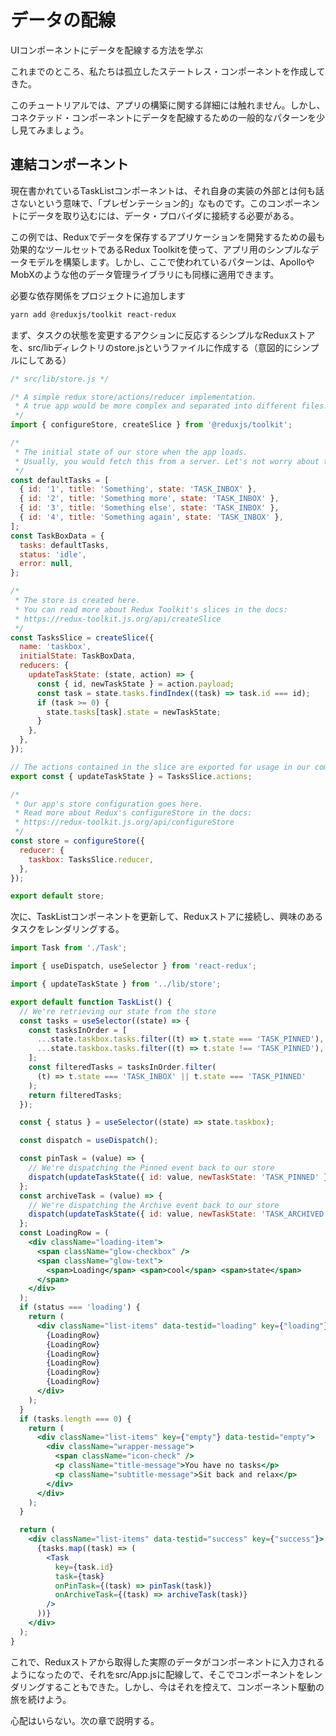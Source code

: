 # データの配線
UIコンポーネントにデータを配線する方法を学ぶ

これまでのところ、私たちは孤立したステートレス・コンポーネントを作成してきた。

このチュートリアルでは、アプリの構築に関する詳細には触れません。しかし、コネクテッド・コンポーネントにデータを配線するための一般的なパターンを少し見てみましょう。

## 連結コンポーネント
現在書かれているTaskListコンポーネントは、それ自身の実装の外部とは何も話さないという意味で、「プレゼンテーション的」なものです。このコンポーネントにデータを取り込むには、データ・プロバイダに接続する必要がある。

この例では、Reduxでデータを保存するアプリケーションを開発するための最も効果的なツールセットであるRedux Toolkitを使って、アプリ用のシンプルなデータモデルを構築します。しかし、ここで使われているパターンは、ApolloやMobXのような他のデータ管理ライブラリにも同様に適用できます。

必要な依存関係をプロジェクトに追加します

```bash
yarn add @reduxjs/toolkit react-redux
```

まず、タスクの状態を変更するアクションに反応するシンプルなReduxストアを、src/libディレクトリのstore.jsというファイルに作成する（意図的にシンプルにしてある）

```javascript
/* src/lib/store.js */

/* A simple redux store/actions/reducer implementation.
 * A true app would be more complex and separated into different files.
 */
import { configureStore, createSlice } from '@reduxjs/toolkit';

/*
 * The initial state of our store when the app loads.
 * Usually, you would fetch this from a server. Let's not worry about that now
 */
const defaultTasks = [
  { id: '1', title: 'Something', state: 'TASK_INBOX' },
  { id: '2', title: 'Something more', state: 'TASK_INBOX' },
  { id: '3', title: 'Something else', state: 'TASK_INBOX' },
  { id: '4', title: 'Something again', state: 'TASK_INBOX' },
];
const TaskBoxData = {
  tasks: defaultTasks,
  status: 'idle',
  error: null,
};

/*
 * The store is created here.
 * You can read more about Redux Toolkit's slices in the docs:
 * https://redux-toolkit.js.org/api/createSlice
 */
const TasksSlice = createSlice({
  name: 'taskbox',
  initialState: TaskBoxData,
  reducers: {
    updateTaskState: (state, action) => {
      const { id, newTaskState } = action.payload;
      const task = state.tasks.findIndex((task) => task.id === id);
      if (task >= 0) {
        state.tasks[task].state = newTaskState;
      }
    },
  },
});

// The actions contained in the slice are exported for usage in our components
export const { updateTaskState } = TasksSlice.actions;

/*
 * Our app's store configuration goes here.
 * Read more about Redux's configureStore in the docs:
 * https://redux-toolkit.js.org/api/configureStore
 */
const store = configureStore({
  reducer: {
    taskbox: TasksSlice.reducer,
  },
});

export default store;
```

次に、TaskListコンポーネントを更新して、Reduxストアに接続し、興味のあるタスクをレンダリングする。

```jsx
import Task from './Task';

import { useDispatch, useSelector } from 'react-redux';

import { updateTaskState } from '../lib/store';

export default function TaskList() {
  // We're retrieving our state from the store
  const tasks = useSelector((state) => {
    const tasksInOrder = [
      ...state.taskbox.tasks.filter((t) => t.state === 'TASK_PINNED'),
      ...state.taskbox.tasks.filter((t) => t.state !== 'TASK_PINNED'),
    ];
    const filteredTasks = tasksInOrder.filter(
      (t) => t.state === 'TASK_INBOX' || t.state === 'TASK_PINNED'
    );
    return filteredTasks;
  });

  const { status } = useSelector((state) => state.taskbox);

  const dispatch = useDispatch();

  const pinTask = (value) => {
    // We're dispatching the Pinned event back to our store
    dispatch(updateTaskState({ id: value, newTaskState: 'TASK_PINNED' }));
  };
  const archiveTask = (value) => {
    // We're dispatching the Archive event back to our store
    dispatch(updateTaskState({ id: value, newTaskState: 'TASK_ARCHIVED' }));
  };
  const LoadingRow = (
    <div className="loading-item">
      <span className="glow-checkbox" />
      <span className="glow-text">
        <span>Loading</span> <span>cool</span> <span>state</span>
      </span>
    </div>
  );
  if (status === 'loading') {
    return (
      <div className="list-items" data-testid="loading" key={"loading"}>
        {LoadingRow}
        {LoadingRow}
        {LoadingRow}
        {LoadingRow}
        {LoadingRow}
        {LoadingRow}
      </div>
    );
  }
  if (tasks.length === 0) {
    return (
      <div className="list-items" key={"empty"} data-testid="empty">
        <div className="wrapper-message">
          <span className="icon-check" />
          <p className="title-message">You have no tasks</p>
          <p className="subtitle-message">Sit back and relax</p>
        </div>
      </div>
    );
  }

  return (
    <div className="list-items" data-testid="success" key={"success"}>
      {tasks.map((task) => (
        <Task
          key={task.id}
          task={task}
          onPinTask={(task) => pinTask(task)}
          onArchiveTask={(task) => archiveTask(task)}
        />
      ))}
    </div>
  );
}
```

これで、Reduxストアから取得した実際のデータがコンポーネントに入力されるようになったので、それをsrc/App.jsに配線して、そこでコンポーネントをレンダリングすることもできた。しかし、今はそれを控えて、コンポーネント駆動の旅を続けよう。

心配はいらない。次の章で説明する。
